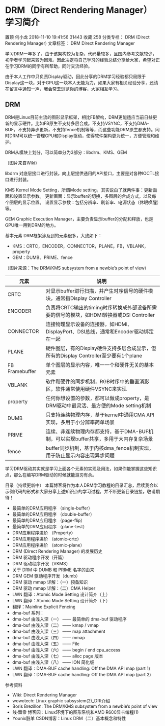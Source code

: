 # DRM（Direct Rendering Manager）学习简介

置顶 何小龙 2018-11-10 19:41:56  31443  收藏 258
分类专栏： DRM (Direct Rendering Manager) 文章标签： DRM Direct Rendering Manager 

学习DRM一年多了，由于该架构较为复杂，代码量较多，且国内参考文献较少，初学者学习起来较为困难。因此决定将自己学习的经验总结分享给大家，希望对正在学习DRM的同学有所帮助，同时交流经验。

由于本人工作中只负责Display驱动，因此分享的DRM学习经验都只局限于Display这一块，对于GPU这一块本人无能为力，如果大家有相关经验分享，还请在留言中通知一声，我会常去浏览你的博客，大家相互学习。

## DRM
DRM是Linux目前主流的图形显示框架，相比FB架构，DRM更能适应当前日益更新的显示硬件。比如FB原生不支持多层合成，不支持VSYNC，不支持DMA-BUF，不支持异步更新，不支持fence机制等等，而这些功能DRM原生都支持。同时DRM可以统一管理GPU和Display驱动，使得软件架构更为统一，方便管理和维护。

DRM从模块上划分，可以简单分为3部分：libdrm、KMS、GEM


（图片来自Wiki）

libdrm
对底层接口进行封装，向上层提供通用的API接口，主要是对各种IOCTL接口进行封装。

KMS
Kernel Mode Setting，所谓Mode setting，其实说白了就两件事：更新画面和设置显示参数。
更新画面：显示buffer的切换，多图层的合成方式，以及每个图层的显示位置。
设置显示参数：包括分辨率、刷新率、电源状态（休眠唤醒）等。

GEM
Graphic Execution Manager，主要负责显示buffer的分配和释放，也是GPU唯一用到DRM的地方。

基本元素
DRM框架涉及到的元素很多，大致如下：
- KMS：CRTC，ENCODER，CONNECTOR，PLANE，FB，VBLANK，property
- GEM：DUMB、PRIME、fence


（图片来源：The DRM/KMS subsystem from a newbie’s point of view）

|元素	|说明|
|----|--|
|CRTC	|对显示buffer进行扫描，并产生时序信号的硬件模块，通常指Display Controller|
|ENCODER	|负责将CRTC输出的timing时序转换成外部设备所需要的信号的模块，如HDMI转换器或DSI Controller|
|CONNECTOR	|连接物理显示设备的连接器，如HDMI、DisplayPort、DSI总线，通常和Encoder驱动绑定在一起|
|PLANE	|硬件图层，有的Display硬件支持多层合成显示，但所有的Display Controller至少要有1个plane|
|FB	Framebuffer |单个图层的显示内容，唯一一个和硬件无关的基本元素|
|VBLANK	|软件和硬件的同步机制，RGB时序中的垂直消影区，软件通常使用硬件VSYNC来实现|
|property	|任何你想设置的参数，都可以做成property，是DRM驱动中最灵活、最方便的Mode setting机制|
|DUMB	|只支持连续物理内存，基于kernel中通用CMA API实现，多用于小分辨率简单场景|
|PRIME	|连续、非连续物理内存都支持，基于DMA-BUF机制，可以实现buffer共享，多用于大内存复杂场景|
|fence	|buffer同步机制，基于内核dma_fence机制实现，用于防止显示内容出现异步问题|
学习DRM驱动其实就是学习上面各个元素的实现及用法，如果你能掌握这些知识点，那么在编写DRM驱动的时候就能游刃有余。

目录（持续更新中）
本篇博客将作为本人DRM学习教程的目录汇总，后续我会以示例代码的形式和大家分享上述知识点的学习过程，并不断更新目录链接，敬请期待！

- 最简单的DRM应用程序 （single-buffer）
- 最简单的DRM应用程序 （double-buffer）
- 最简单的DRM应用程序 （page-flip）
- 最简单的DRM应用程序 （plane-test）
- DRM应用程序进阶 （Property）
- DRM应用程序进阶 （atomic-crtc）
- DRM应用程序进阶 （atomic-plane）
- DRM (Direct Rendering Manager) 的发展历史
- DRM 驱动程序开发（开篇）
- DRM 驱动程序开发（VKMS）
- 关于 DRM 中 DUMB 和 PRIME 名字的由来
- DRM GEM 驱动程序开发（dumb）
- DRM 驱动 mmap 详解：（一）预备知识
- DRM 驱动 mmap 详解：（二）CMA Helper
- LWN 翻译：Atomic Mode Setting 设计简介（上）
- LWN 翻译：Atomic Mode Setting 设计简介（下）
- 翻译：Mainline Explicit Fencing
- dma-buf 系列：
- dma-buf 由浅入深（一） —— 最简单的 dma-buf 驱动程序
- dma-buf 由浅入深（二） —— kmap / vmap
- dma-buf 由浅入深（三） —— map attachment
- dma-buf 由浅入深（四） —— mmap
- dma-buf 由浅入深（五） —— File
- dma-buf 由浅入深（六） —— begin / end cpu_access
- dma-buf 由浅入深（七） —— alloc page 版本
- dma-buf 由浅入深（八） —— ION 简化版
- LWN 翻译：DMA-BUF cache handling: Off the DMA API map (part 1)
- LWN 翻译：DMA-BUF cache handling: Off the DMA API map (part 2)

参考资料
- Wiki: Direct Rendering Manager
- wowotech: Linux graphic subsystem(2)_DRI介绍
- Boris Brezillon: The DRM/KMS subsystem from a newbie’s point of view
- 线·飘零 博客园：Linux环境下的图形系统和AMD R600显卡编程(1)
- Younix脏羊 CSDN博客：Linux DRM（二）基本概念和特性